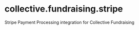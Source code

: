 collective.fundraising.stripe
=============================

Stripe Payment Processing integration for Collective Fundraising
